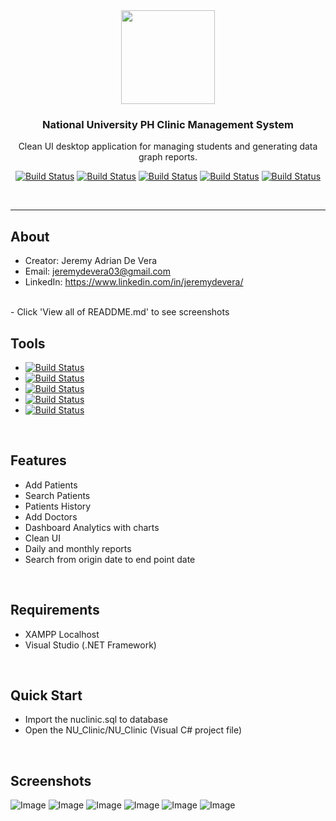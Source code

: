 <div align="center">
  
<img src="https://i.ibb.co/YdHgw6f/zP6W5Ac5.jpg" width="150" height="150">

### National University PH Clinic Management System

Clean UI desktop application for managing students and generating data graph reports.

[![Build Status](https://img.shields.io/badge/C%23-programming-green)]() 
[![Build Status](https://img.shields.io/badge/MySQL-database-blue)]() 
[![Build Status](https://img.shields.io/badge/.NET-framework-orange)]()
[![Build Status](https://img.shields.io/badge/Apache-server-lightgrey)]()
[![Build Status](https://img.shields.io/badge/Bunifu-library-yellow)]()

</div>
<br />
<hr />

## About
  - Creator: Jeremy Adrian De Vera
  - Email: jeremydevera03@gmail.com
  - LinkedIn: https://www.linkedin.com/in/jeremydevera/
<br />
  - Click 'View all of READDME.md' to see screenshots

## Tools
  - [![Build Status](https://img.shields.io/badge/C%23-programming-green)]() 
  - [![Build Status](https://img.shields.io/badge/MySQL-database-blue)]() 
  - [![Build Status](https://img.shields.io/badge/.NET-framework-orange)]()
  - [![Build Status](https://img.shields.io/badge/Apache-server-lightgrey)]()
  - [![Build Status](https://img.shields.io/badge/Bunifu-library-yellow)]()
<br />

## Features
  - Add Patients
  - Search Patients
  - Patients History
  - Add Doctors
  - Dashboard Analytics with charts
  - Clean UI
  - Daily and monthly reports
  - Search from origin date to end point date
<br />
  
## Requirements
  - XAMPP Localhost
  - Visual Studio (.NET Framework)
<br />

## Quick Start

  - Import the nuclinic.sql to database
  - Open the NU_Clinic/NU_Clinic (Visual C# project file)
<br />

## Screenshots
  
![Image](https://i.ibb.co/7W0Jtg8/received-323743651775732.png)
![Image](https://i.ibb.co/qdH4JR7/received-337691383710103.png)
![Image](https://i.ibb.co/c3XDRyk/received-342783322946728.png)
![Image](https://i.ibb.co/68WrsLc/received-1103184749852480.png)
![Image](https://i.ibb.co/Kjk75tD/received-2123585667663248.png)
![Image](https://i.ibb.co/z7MJjbB/received-2327556970864111.png)
